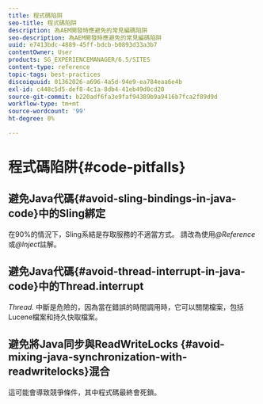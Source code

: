 ```yaml
---
title: 程式碼陷阱
seo-title: 程式碼陷阱
description: 為AEM開發時應避免的常見編碼陷阱
seo-description: 為AEM開發時應避免的常見編碼陷阱
uuid: e7413bdc-4889-45ff-bdcb-b0893d33a3b7
contentOwner: User
products: SG_EXPERIENCEMANAGER/6.5/SITES
content-type: reference
topic-tags: best-practices
discoiquuid: 01362026-a696-4a5d-94e9-ea784eaa6e4b
exl-id: c448c5d5-def8-4c1a-8db4-41eb49d0cd20
source-git-commit: b220adf6fa3e9faf94389b9a9416b7fca2f89d9d
workflow-type: tm+mt
source-wordcount: '99'
ht-degree: 0%

---
```


# 程式碼陷阱{#code-pitfalls}

## 避免Java代碼{#avoid-sling-bindings-in-java-code}中的Sling綁定

在90%的情況下，Sling系結是存取服務的不適當方式。 請改為使用&#x200B;*@Reference*&#x200B;或&#x200B;*@Inject*&#x200B;註解。

## 避免Java代碼{#avoid-thread-interrupt-in-java-code}中的Thread.interrupt

*Thread.* 中斷是危險的，因為當在錯誤的時間調用時，它可以關閉檔案，包括Lucene檔案和持久快取檔案。

## 避免將Java同步與ReadWriteLocks {#avoid-mixing-java-synchronization-with-readwritelocks}混合

這可能會導致競爭條件，其中程式碼最終會死鎖。
